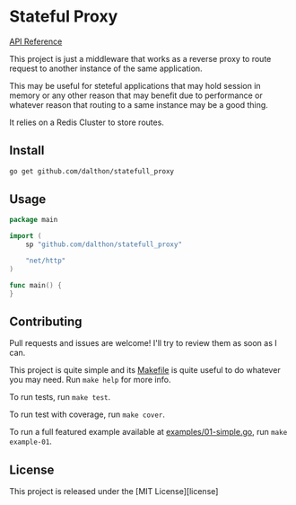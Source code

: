 # Stateful Proxy

[API Reference][api-reference]

This project is just a middleware that works as a reverse proxy to route
request to another instance of the same application.

This may be useful for steteful applications that may hold session in memory
or any other reason that may benefit due to performance or whatever reason
that routing to a same instance may be a good thing.

It relies on a Redis Cluster to store routes.

## Install

```sh
go get github.com/dalthon/statefull_proxy
```

## Usage

```go
package main

import (
	sp "github.com/dalthon/statefull_proxy"

	"net/http"
)

func main() {
}
```

## Contributing

Pull requests and issues are welcome! I'll try to review them as soon as I can.

This project is quite simple and its [Makefile][makefile] is quite useful to do
whatever you may need. Run `make help` for more info.

To run tests, run `make test`.

To run test with coverage, run `make cover`.

To run a full featured example available at [examples/01-simple.go][example], run
`make example-01`.

## License

This project is released under the [MIT License][license]

[api-reference]: https://pkg.go.dev/github.com/dalthon/statefull_proxy
[example]:       examples/01-simple.go
[makefile]:      Makefile
